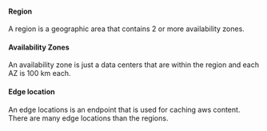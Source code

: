 #### Region
A region is a geographic area that contains 2 or more availability zones.

#### Availability Zones
An availability zone is just a data centers that are within the region and each AZ is 100 km each.

#### Edge location
An edge locations is an endpoint that is used for caching aws content. There are many edge locations than the regions.

